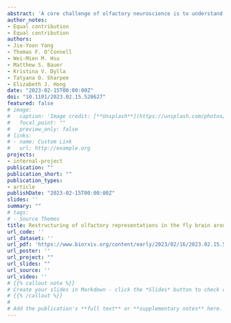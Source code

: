 ```yaml
---
abstract: 'A core challenge of olfactory neuroscience is to understand how neural representations of odor are generated and progressively transformed across different layers of the olfactory circuit into formats that support perception and behavior. The encoding of odor by odorant receptors in the input layer of the olfactory system reflects, at least in part, the chemical relationships between odor compounds. Neural representations of odor in higher order associative olfactory areas, generated by random feedforward networks, are expected to largely preserve these input odor relationships. We evaluated these ideas by examining how odors are represented at different stages of processing in the olfactory circuit of the vinegar fly D. melanogaster. We found that representations of odor in the mushroom body (MB), a third-order associative olfactory area in the fly brain, are indeed structured and invariant across flies. However, the structure of MB representational space diverged significantly from what is expected in a randomly connected network. In addition, odor relationships encoded in the MB were better correlated with a metric of the similarity of their distribution across natural sources compared to their similarity with respect to chemical features, and the converse was true for odor relationships encoded in primary olfactory receptor neurons (ORNs). Comparison of odor coding at primary, secondary, and tertiary layers of the circuit revealed that odors were significantly regrouped with respect to their representational similarity across successive stages of olfactory processing, with the largest changes occurring in the MB. The non-linear reorganization of odor relationships in the MB indicates that unappreciated structure exists in the fly olfactory circuit, and this structure may facilitate the generalization of odors with respect to their co-occurence in natural sources.'
author_notes:
- Equal contribution
- Equal contribution
authors:
- Jie-Yoon Yang
- Thomas F. O’Connell
- Wei-Mien M. Hsu
- Matthew S. Bauer
- Kristina V. Dylla
- Tatyana O. Sharpee
- Elizabeth J. Hong
date: "2023-02-15T00:00:00Z"
doi: "10.1101/2023.02.15.528627"
featured: false
# image:
#   caption: 'Image credit: [**Unsplash**](https://unsplash.com/photos/s9CC2SKySJM)'
#   focal_point: ""
#   preview_only: false
# links:
# - name: Custom Link
#   url: http://example.org
projects:
- internal-project
publication: ""
publication_short: ""
publication_types:
- article
publishDate: "2023-02-15T00:00:00Z"
slides: ''
summary: ""
# tags:
# - Source Themes
title: Restructuring of olfactory representations in the fly brain around odor relationships in natural sources.
url_code: ''
url_dataset: ''
url_pdf: 'https://www.biorxiv.org/content/early/2023/02/16/2023.02.15.528627.full.pdf'
url_poster: ''
url_project: ""
url_slides: ""
url_source: ''
url_video: ''
# {{% callout note %}}
# Create your slides in Markdown - click the *Slides* button to check out the example.
# {{% /callout %}}
# 
# Add the publication's **full text** or **supplementary notes** here. You can use rich formatting such as including [code, math, and images](https://docs.hugoblox.com/content/writing-markdown-latex/).
---
```




